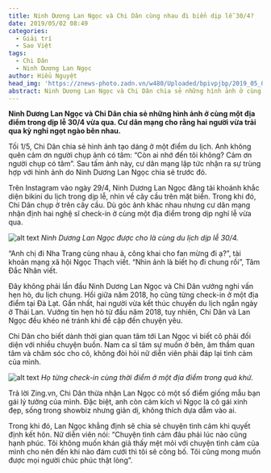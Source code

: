 ```yaml
---
title: Ninh Dương Lan Ngọc và Chi Dân cùng nhau đi biển dịp lễ 30/4?
date: 2019/05/02 08:49
categories:
  - Giải trí
  - Sao Việt
tags:
  - Chi Dân
  - Ninh Dương Lan Ngọc
author: Hiểu Nguyệt
head_img: 'https://znews-photo.zadn.vn/w480/Uploaded/bpivpjbp/2019_05_02/c4b7f1dc3418f88c0ava.jpg'
abstract: Ninh Dương Lan Ngọc và Chi Dân chia sẻ những hình ảnh ở cùng một địa điểm trong dịp lễ 30/4 vừa qua. Cư dân mạng cho rằng hai người vừa trải qua kỳ nghỉ ngọt ngào bên nhau.
---
```


**Ninh Dương Lan Ngọc và Chi Dân chia sẻ những hình ảnh ở cùng một địa điểm trong dịp lễ 30/4 vừa qua. Cư dân mạng cho rằng hai người vừa trải qua kỳ nghỉ ngọt ngào bên nhau.**

Tối 1/5, Chi Dân chia sẻ hình ảnh tạo dáng ở một điểm du lịch. Anh không quên cảm ơn người chụp ảnh có tâm: “Còn ai nhớ đến tôi không? Cảm ơn người chụp có tâm”. Sau tấm ảnh này, cư dân mạng lập tức nhận ra sự trùng hợp với hình ảnh do Ninh Dương Lan Ngọc chia sẻ trước đó.

Trên Instagram vào ngày 29/4, Ninh Dương Lan Ngọc đăng tải khoảnh khắc diện bikini du lịch trong dịp lễ, nhìn về cây cầu trên mặt biển. Trong khi đó, Chi Dân chụp ở trên cây cầu. Dù góc ảnh khác nhau nhưng cư dân mạng nhận định hai nghệ sĩ check-in ở cùng một địa điểm trong dịp nghỉ lễ vừa qua.

![alt text](https://znews-photo.zadn.vn/w660/Uploaded/bpivpjbp/2019_05_02/anh1.jpg)
*Ninh Dương Lan Ngọc được cho là cùng du lịch dịp lễ 30/4.*

“Anh chị đi Nha Trang cùng nhau à, công khai cho fan mừng đi ạ?”, tài khoản mạng xã hội Ngọc Thạch viết. “Nhìn ảnh là biết họ đi chung rồi”, Tâm Đắc Nhân viết.

Đây không phải lần đầu Ninh Dương Lan Ngọc và Chi Dân vướng nghi vấn hẹn hò, du lịch chung. Hồi giữa năm 2018, họ cũng từng check-in ở một địa điểm tại Đà Lạt. Gần nhất, hai người vừa kết thúc chuyến du lịch ngắn ngày ở Thái Lan. Vướng tin hẹn hò từ đầu năm 2018, tuy nhiên, Chi Dân và Lan Ngọc đều khéo né tránh khi đề cập đến chuyện yêu.

Chi Dân cho biết dành thời gian quan tâm tới Lan Ngọc vì biết cô phải đối diện với nhiều chuyện buồn. Nam ca sĩ tâm sự muốn ở bên, âm thầm quan tâm và chăm sóc cho cô, không đòi hỏi nữ diễn viên phải đáp lại tình cảm của mình.

![alt text](https://znews-photo.zadn.vn/w660/Uploaded/bpivpjbp/2019_05_02/1535611735284chidan21535610553width660height400.jpg)
*Họ từng check-in cùng thời điểm ở một địa điểm trong quá khứ.*

Trả lời Zing.vn, Chi Dân thừa nhận Lan Ngọc có một số điểm giống mẫu bạn gái lý tưởng của mình. Đặc biệt, anh còn cảm kích vì Ngọc là cô gái xinh đẹp, sống trong showbiz nhưng giản dị, không thích dựa dẫm vào ai.

Trong khi đó, Lan Ngọc khẳng định sẽ chia sẻ chuyện tình cảm khi quyết định kết hôn. Nữ diễn viên nói: “Chuyện tình cảm đâu phải lúc nào cũng hạnh phúc. Tôi không muốn khán giả thấy mệt mỏi với chuyện tình cảm của mình cho nên đến khi nào đám cưới thì tôi sẽ công bố. Tôi cũng mong muốn được mọi người chúc phúc thật lòng”.